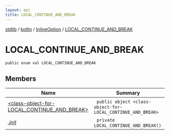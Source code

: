 ```yaml
---
layout: api
title: LOCAL_CONTINUE_AND_BREAK
---
```

[stdlib](../../../index.html) / [kotlin](../../index.html) / [InlineOption](../index.html) / [LOCAL_CONTINUE_AND_BREAK](index.html)

# LOCAL_CONTINUE_AND_BREAK

```
public enum val LOCAL_CONTINUE_AND_BREAK
```
## Members
| Name | Summary |
|------|---------|
|[&lt;class-object-for-LOCAL_CONTINUE_AND_BREAK&gt;](_class-object-for-LOCAL_CONTINUE_AND_BREAK_/index.html)|&nbsp;&nbsp;`public object <class-object-for-LOCAL_CONTINUE_AND_BREAK>`<br>|
|[*.init*](_init_.html)|&nbsp;&nbsp;`private LOCAL_CONTINUE_AND_BREAK()`<br>|
